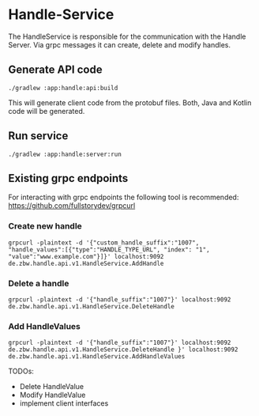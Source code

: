 # Handle-Service

The HandleService is responsible for the communication with the Handle Server. Via grpc messages it can create, delete
and modify handles.

## Generate API code

```shell
./gradlew :app:handle:api:build
```

This will generate client code from the protobuf files. Both, Java and Kotlin code will be generated.

## Run service

```shell
./gradlew :app:handle:server:run
```

## Existing grpc endpoints

For interacting with grpc endpoints the following tool is recommended:
https://github.com/fullstorydev/grpcurl

### Create new handle

```shell
grpcurl -plaintext -d '{"custom_handle_suffix":"1007", "handle_values":[{"type":"HANDLE_TYPE_URL", "index": "1", "value":"www.example.com"}]}' localhost:9092 de.zbw.handle.api.v1.HandleService.AddHandle
```

### Delete a handle

```shell
grpcurl -plaintext -d '{"handle_suffix":"1007"}' localhost:9092 de.zbw.handle.api.v1.HandleService.DeleteHandle
```

### Add HandleValues

```shell
grpcurl -plaintext -d '{"handle_suffix":"1007"}' localhost:9092 de.zbw.handle.api.v1.HandleService.DeleteHandle }' localhost:9092 de.zbw.handle.api.v1.HandleService.AddHandleValues
```

TODOs:

- Delete HandleValue
- Modify HandleValue
- implement client interfaces